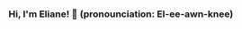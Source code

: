 ### Hi, I'm Eliane! 👋 (pronounciation: El-ee-awn-knee) 

<!--
**elianemitchell/elianemitchell** is a ✨ _special_ ✨ repository because its `README.md` (this file) appears on your GitHub profile.

I graduated from Stanford University in 2019 where I studied philosophy and took significant coursework in journalism and psychology.  

Here are some ideas to get you started:

- 🔭 I’m currently working on ...
- 🌱 I’m currently learning ...
- 👯 I’m looking to collaborate on ...
- 🤔 I’m looking for help with ...
- 💬 Ask me about ...
- 📫 How to reach me: ...
- 😄 Pronouns: ...
- ⚡ Fun fact: ...
-->
